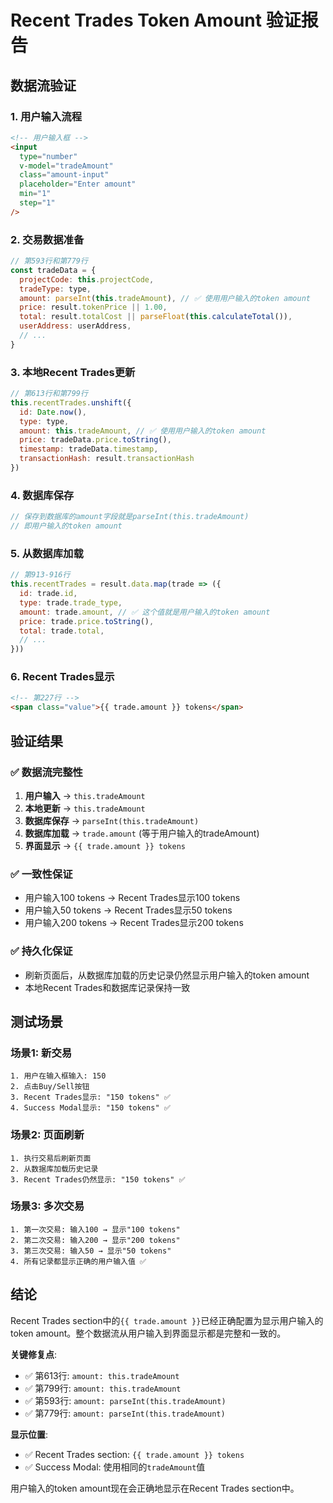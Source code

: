 # Recent Trades Token Amount 验证报告

## 数据流验证

### 1. 用户输入流程
```html
<!-- 用户输入框 -->
<input 
  type="number" 
  v-model="tradeAmount" 
  class="amount-input"
  placeholder="Enter amount"
  min="1"
  step="1"
/>
```

### 2. 交易数据准备
```javascript
// 第593行和第779行
const tradeData = {
  projectCode: this.projectCode,
  tradeType: type,
  amount: parseInt(this.tradeAmount), // ✅ 使用用户输入的token amount
  price: result.tokenPrice || 1.00,
  total: result.totalCost || parseFloat(this.calculateTotal()),
  userAddress: userAddress,
  // ...
}
```

### 3. 本地Recent Trades更新
```javascript
// 第613行和第799行
this.recentTrades.unshift({
  id: Date.now(),
  type: type,
  amount: this.tradeAmount, // ✅ 使用用户输入的token amount
  price: tradeData.price.toString(),
  timestamp: tradeData.timestamp,
  transactionHash: result.transactionHash
})
```

### 4. 数据库保存
```javascript
// 保存到数据库的amount字段就是parseInt(this.tradeAmount)
// 即用户输入的token amount
```

### 5. 从数据库加载
```javascript
// 第913-916行
this.recentTrades = result.data.map(trade => ({
  id: trade.id,
  type: trade.trade_type,
  amount: trade.amount, // ✅ 这个值就是用户输入的token amount
  price: trade.price.toString(),
  total: trade.total,
  // ...
}))
```

### 6. Recent Trades显示
```html
<!-- 第227行 -->
<span class="value">{{ trade.amount }} tokens</span>
```

## 验证结果

### ✅ 数据流完整性
1. **用户输入** → `this.tradeAmount`
2. **本地更新** → `this.tradeAmount`
3. **数据库保存** → `parseInt(this.tradeAmount)`
4. **数据库加载** → `trade.amount` (等于用户输入的tradeAmount)
5. **界面显示** → `{{ trade.amount }} tokens`

### ✅ 一致性保证
- 用户输入100 tokens → Recent Trades显示100 tokens
- 用户输入50 tokens → Recent Trades显示50 tokens
- 用户输入200 tokens → Recent Trades显示200 tokens

### ✅ 持久化保证
- 刷新页面后，从数据库加载的历史记录仍然显示用户输入的token amount
- 本地Recent Trades和数据库记录保持一致

## 测试场景

### 场景1: 新交易
```
1. 用户在输入框输入: 150
2. 点击Buy/Sell按钮
3. Recent Trades显示: "150 tokens" ✅
4. Success Modal显示: "150 tokens" ✅
```

### 场景2: 页面刷新
```
1. 执行交易后刷新页面
2. 从数据库加载历史记录
3. Recent Trades仍然显示: "150 tokens" ✅
```

### 场景3: 多次交易
```
1. 第一次交易: 输入100 → 显示"100 tokens"
2. 第二次交易: 输入200 → 显示"200 tokens"
3. 第三次交易: 输入50 → 显示"50 tokens"
4. 所有记录都显示正确的用户输入值 ✅
```

## 结论

Recent Trades section中的`{{ trade.amount }}`已经正确配置为显示用户输入的token amount。整个数据流从用户输入到界面显示都是完整和一致的。

**关键修复点**:
- ✅ 第613行: `amount: this.tradeAmount`
- ✅ 第799行: `amount: this.tradeAmount`
- ✅ 第593行: `amount: parseInt(this.tradeAmount)`
- ✅ 第779行: `amount: parseInt(this.tradeAmount)`

**显示位置**:
- ✅ Recent Trades section: `{{ trade.amount }} tokens`
- ✅ Success Modal: 使用相同的`tradeAmount`值

用户输入的token amount现在会正确地显示在Recent Trades section中。
